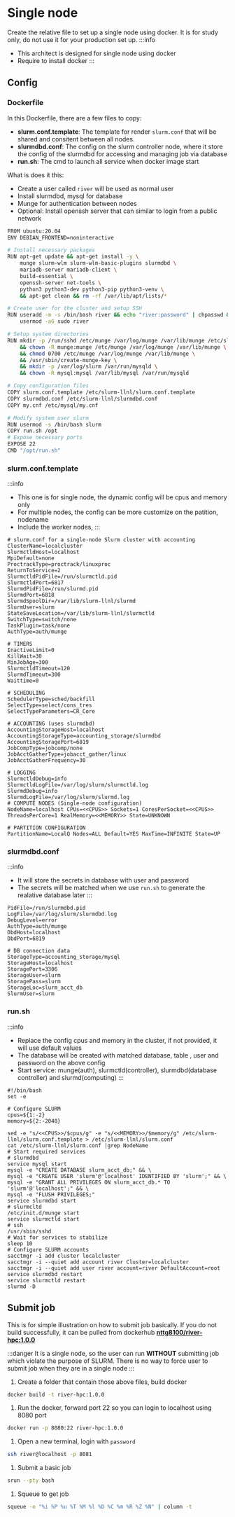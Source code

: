 
# Single node
Create the relative file to set up a single node using docker. It is for study only, do not use it for your production set up.
:::info
+ This architect is designed for single node using docker
+ Require to install docker
:::

## Config
### Dockerfile
In this Dockerfile, there are a few files to copy:
+ **slurm.conf.template**: The template for render `slurm.conf` that will be shared and consitent between all nodes.
+ **slurmdbd.conf**: The config on the slurm controller node, where it store the config of the slurmdbd for accessing and managing job via database
+ **run.sh**: The cmd to launch all service when docker image start


What is does it this:
+ Create a user called `river` will be used as normal user
+ Install slurmdbd, mysql for database
+ Munge for authentication between nodes
+ Optional: Install openssh server that can similar to login from a public network

```bash
FROM ubuntu:20.04
ENV DEBIAN_FRONTEND=noninteractive

# Install necessary packages
RUN apt-get update && apt-get install -y \
    munge slurm-wlm slurm-wlm-basic-plugins slurmdbd \
    mariadb-server mariadb-client \
    build-essential \
    openssh-server net-tools \
    python3 python3-dev python3-pip python3-venv \
    && apt-get clean && rm -rf /var/lib/apt/lists/*

# Create user for the cluster and setup SSH
RUN useradd -m -s /bin/bash river && echo "river:password" | chpasswd && \
    usermod -aG sudo river

# Setup system directories
RUN mkdir -p /run/sshd /etc/munge /var/log/munge /var/lib/munge /etc/slurm /var/spool/slurmd \
    && chown -R munge:munge /etc/munge /var/log/munge /var/lib/munge \
    && chmod 0700 /etc/munge /var/log/munge /var/lib/munge \
    && /usr/sbin/create-munge-key \
    && mkdir -p /var/log/slurm /var/run/mysqld \
    && chown -R mysql:mysql /var/lib/mysql /var/run/mysqld

# Copy configuration files
COPY slurm.conf.template /etc/slurm-llnl/slurm.conf.template
COPY slurmdbd.conf /etc/slurm-llnl/slurmdbd.conf
COPY my.cnf /etc/mysql/my.cnf

# Modify system user slurm
RUN usermod -s /bin/bash slurm
COPY run.sh /opt
# Expose necessary ports
EXPOSE 22
CMD "/opt/run.sh"
```

### slurm.conf.template
:::info
+ This one is for single node, the dynamic config will be cpus and memory only
+ For multiple nodes, the config can be more customize on the patition, nodename
+ Include the worker nodes, 
:::

```
# slurm.conf for a single-node Slurm cluster with accounting
ClusterName=localcluster
SlurmctldHost=localhost
MpiDefault=none
ProctrackType=proctrack/linuxproc
ReturnToService=2
SlurmctldPidFile=/run/slurmctld.pid
SlurmctldPort=6817
SlurmdPidFile=/run/slurmd.pid
SlurmdPort=6818
SlurmdSpoolDir=/var/lib/slurm-llnl/slurmd
SlurmUser=slurm
StateSaveLocation=/var/lib/slurm-llnl/slurmctld
SwitchType=switch/none
TaskPlugin=task/none
AuthType=auth/munge

# TIMERS
InactiveLimit=0
KillWait=30
MinJobAge=300
SlurmctldTimeout=120
SlurmdTimeout=300
Waittime=0

# SCHEDULING
SchedulerType=sched/backfill
SelectType=select/cons_tres
SelectTypeParameters=CR_Core

# ACCOUNTING (uses slurmdbd)
AccountingStorageHost=localhost
AccountingStorageType=accounting_storage/slurmdbd
AccountingStoragePort=6819
JobCompType=jobcomp/none
JobAcctGatherType=jobacct_gather/linux
JobAcctGatherFrequency=30

# LOGGING
SlurmctldDebug=info
SlurmctldLogFile=/var/log/slurm/slurmctld.log
SlurmdDebug=info
SlurmdLogFile=/var/log/slurm/slurmd.log
# COMPUTE NODES (Single-node configuration)
NodeName=localhost CPUs=<<CPUS>> Sockets=1 CoresPerSocket=<<CPUS>> ThreadsPerCore=1 RealMemory=<<MEMORY>> State=UNKNOWN

# PARTITION CONFIGURATION
PartitionName=LocalQ Nodes=ALL Default=YES MaxTime=INFINITE State=UP
```

### slurmdbd.conf
:::info
+ It will store the secrets in  database with user and password
+ The secrets will be matched when we use `run.sh` to generate the realative database later
:::
```
PidFile=/run/slurmdbd.pid
LogFile=/var/log/slurm/slurmdbd.log
DebugLevel=error
AuthType=auth/munge
DbdHost=localhost
DbdPort=6819

# DB connection data
StorageType=accounting_storage/mysql
StorageHost=localhost
StoragePort=3306
StorageUser=slurm
StoragePass=slurm
StorageLoc=slurm_acct_db
SlurmUser=slurm
```

### run.sh
:::info
+ Replace the config cpus and memory in the cluster, if not provided, it will use default values
+ The database will be created with matched database, table , user and password on the above config
+ Start service: munge(auth), slurmctld(controller), slurmdbd(database controller) and slurmd(computing)
:::
```
#!/bin/bash
set -e

# Configure SLURM
cpus=${1:-2} 
memory=${2:-2048}

sed -e "s/<<CPUS>>/$cpus/g" -e "s/<<MEMORY>>/$memory/g" /etc/slurm-llnl/slurm.conf.template > /etc/slurm-llnl/slurm.conf
cat /etc/slurm-llnl/slurm.conf |grep NodeName
# Start required services
# slurmdbd
service mysql start
mysql -e "CREATE DATABASE slurm_acct_db;" && \
mysql -e "CREATE USER 'slurm'@'localhost' IDENTIFIED BY 'slurm';" && \
mysql -e "GRANT ALL PRIVILEGES ON slurm_acct_db.* TO 'slurm'@'localhost';" && \
mysql -e "FLUSH PRIVILEGES;"
service slurmdbd start
# slurmcltd
/etc/init.d/munge start
service slurmctld start
# ssh
/usr/sbin/sshd
# Wait for services to stabilize
sleep 10
# Configure SLURM accounts
sacctmgr -i add cluster localcluster
sacctmgr -i --quiet add account river Cluster=localcluster
sacctmgr -i --quiet add user river account=river DefaultAccount=root
service slurmdbd restart
service slurmctld restart
slurmd -D
```

## Submit job
This is for simple illustration on how to submit job basically. If you do not build successfully, it can be pulled from dockerhub
[**nttg8100/river-hpc:1.0.0**](https://hub.docker.com/r/nttg8100/river-hpc)

:::danger
It is a single node, so the user can run **WITHOUT** submitting job which violate the purpose of SLURM. 
There is no way to force user to submit job when they are in a single node
:::

1. Create a folder that contain those above files, build docker
```bash
docker build -t river-hpc:1.0.0
```

1. Run the docker, forward port 22 so you can login to localhost using 8080 port
```bash
docker run -p 8080:22 river-hpc:1.0.0
```

1. Open a new terminal, login with `password`
```bash
ssh river@localhost -p 8081
```

1. Submit a basic job
```bash
srun --pty bash
```

1. Squeue to get job
```bash
squeue -o "%i %P %u %T %M %l %D %C %m %R %Z %N" | column -t
```